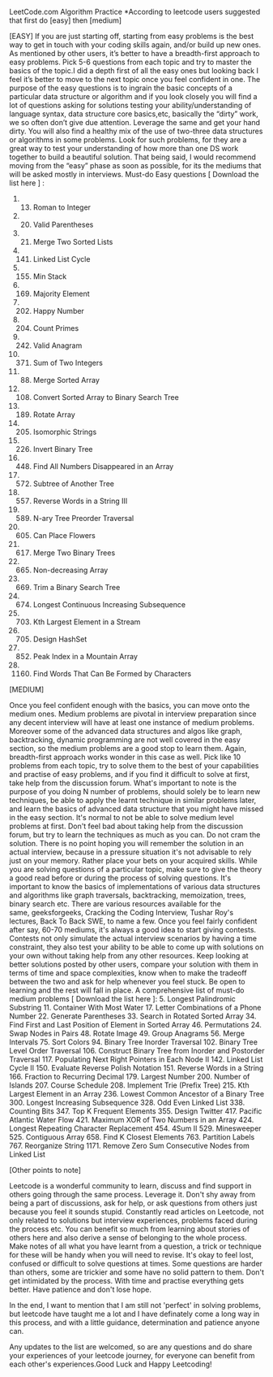LeetCode.com 
Algorithm Practice
*According to leetcode users suggested that first do [easy] then [medium]

[EASY]
If you are just starting off, starting from easy problems is the best way to get in touch with your coding skills again, and/or build up new ones.
As mentioned by other users, it’s better to have a breadth-first approach to easy problems. Pick 5-6 questions from each topic and try to master the basics of the topic.I did a depth first of all the easy ones but looking back I feel it’s better to move to the next topic once you feel confident in one.
The purpose of the easy questions is to ingrain the basic concepts of a particular data structure or algorithm and if you look closely you will find a lot of questions asking for solutions testing your ability/understanding of language syntax, data structure core basics,etc, basically the “dirty” work, we so often don’t give due attention. Leverage the same and get your hand dirty.
You will also find a healthy mix of the use of two-three data structures or algorithms in some problems. Look for such problems, for they are a great way to test your understanding of how more than one DS work together to build a beautiful solution.
That being said, I would recommend moving from the “easy” phase as soon as possible, for its the mediums that will be asked mostly in interviews.
Must-do Easy questions [ Download the list here ] :
1. 13. Roman to Integer
2. 20. Valid Parentheses
3. 21. Merge Two Sorted Lists
4. 141. Linked List Cycle
5. 155. Min Stack
6. 169. Majority Element
7. 202. Happy Number
8. 204. Count Primes
9. 242. Valid Anagram
10. 371. Sum of Two Integers
11. 88. Merge Sorted Array
12. 108. Convert Sorted Array to Binary Search Tree
13. 189. Rotate Array
14. 205. Isomorphic Strings
15. 226. Invert Binary Tree
16. 448. Find All Numbers Disappeared in an Array
17. 572. Subtree of Another Tree
18. 557. Reverse Words in a String III
19. 589. N-ary Tree Preorder Traversal
20. 605. Can Place Flowers
21. 617. Merge Two Binary Trees
22. 665. Non-decreasing Array
23. 669. Trim a Binary Search Tree
24. 674. Longest Continuous Increasing Subsequence
25. 703. Kth Largest Element in a Stream
26. 705. Design HashSet
27. 852. Peak Index in a Mountain Array
28. 1160. Find Words That Can Be Formed by Characters

[MEDIUM]

Once you feel confident enough with the basics, you can move onto the medium ones. Medium problems are pivotal in interview preparation since any decent interview will have at least one instance of medium problems. Moreover some of the advanced data structures and algos like graph, backtracking, dynamic programming are not well covered in the easy section, so the medium problems are a good stop to learn them.
Again, breadth-first approach works wonder in this case as well. Pick like 10 problems from each topic, try to solve them to the best of your capabilities and practise of easy problems, and if you find it difficult to solve at first, take help from the discussion forum.
What's important to note is the purpose of you doing N number of problems, should solely be to learn new techniques, be able to apply the learnt technique in similar problems later, and learn the basics of advanced data structure that you might have missed in the easy section.
It's normal to not be able to solve medium level problems at first. Don't feel bad about taking help from the discussion forum, but try to learn the techniques as much as you can.
Do not cram the solution. There is no point hoping you will remember the solution in an actual interview, because in a pressure situation it's not advisable to rely just on your memory. Rather place your bets on your acquired skills.
While you are solving questions of a particular topic, make sure to give the theory a good read before or during the process of solving questions. It's important to know the basics of implementations of various data structures and algorithms like graph traversals, backtracking, memoization, trees, binary search etc. There are various resources available for the same, geeksforgeeks, Cracking the Coding Interview, Tushar Roy's lectures, Back To Back SWE, to name a few.
Once you feel fairly confident after say, 60-70 mediums, it's always a good idea to start giving contests. Contests not only simulate the actual interview scenarios by having a time constraint, they also test your ability to be able to come up with solutions on your own without taking help from any other resources.
Keep looking at better solutions posted by other users, compare your solution with them in terms of time and space complexities, know when to make the tradeoff between the two and ask for help whenever you feel stuck. Be open to learning and the rest will fall in place.
A comprehensive list of must-do medium problems [ Download the list here ]:
5. Longest Palindromic Substring
11. Container With Most Water
17. Letter Combinations of a Phone Number
22. Generate Parentheses
33. Search in Rotated Sorted Array
34. Find First and Last Position of Element in Sorted Array
46. Permutations
24. Swap Nodes in Pairs
48. Rotate Image
49. Group Anagrams
56. Merge Intervals
75. Sort Colors
94. Binary Tree Inorder Traversal
102. Binary Tree Level Order Traversal
106. Construct Binary Tree from Inorder and Postorder Traversal
117. Populating Next Right Pointers in Each Node II
142. Linked List Cycle II
150. Evaluate Reverse Polish Notation
151. Reverse Words in a String
166. Fraction to Recurring Decimal
179. Largest Number
200. Number of Islands
207. Course Schedule
208. Implement Trie (Prefix Tree)
215. Kth Largest Element in an Array
236. Lowest Common Ancestor of a Binary Tree
300. Longest Increasing Subsequence
328. Odd Even Linked List
338. Counting Bits
347. Top K Frequent Elements
355. Design Twitter
417. Pacific Atlantic Water Flow
421. Maximum XOR of Two Numbers in an Array
424. Longest Repeating Character Replacement
454. 4Sum II
529. Minesweeper
525. Contiguous Array
658. Find K Closest Elements
763. Partition Labels
767. Reorganize String
1171. Remove Zero Sum Consecutive Nodes from Linked List

[Other points to note]

Leetcode is a wonderful community to learn, discuss and find support in others going through the same process. Leverage it.
Don't shy away from being a part of discussions, ask for help, or ask questions from others just because you feel it sounds stupid.
Constantly read articles on Leetcode, not only related to solutions but interview experiences, problems faced during the process etc. You can benefit so much from learning about stories of others here and also derive a sense of belonging to the whole process.
Make notes of all what you have learnt from a question, a trick or technique for these will be handy when you will need to revise.
It's okay to feel lost, confused or difficult to solve questions at times. Some questions are harder than others, some are trickier and some have no solid pattern to them. Don't get intimidated by the process. With time and practise everything gets better. Have patience and don't lose hope.

In the end, I want to mention that I am still not 'perfect' in solving problems, but leetcode have taught me a lot and I have definately come a long way in this process, and with a little guidance, determination and patience anyone can.

Any updates to the list are welcomed, so are any questions and do share your experiences of your leetcode journey, for everyone can benefit from each other's experiences.Good Luck and Happy Leetcoding!
